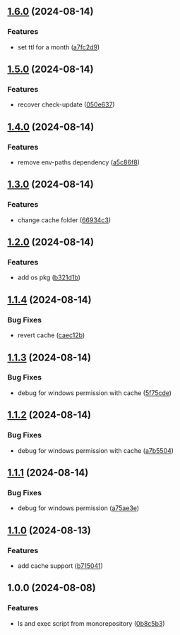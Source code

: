 ## [1.6.0](https://github.com/kevinrodbe/nsl/compare/v1.5.0...v1.6.0) (2024-08-14)


### Features

* set ttl for a month ([a7fc2d9](https://github.com/kevinrodbe/nsl/commit/a7fc2d9ed848a103e10cf53de410b3fe962414bd))

## [1.5.0](https://github.com/kevinrodbe/nsl/compare/v1.4.0...v1.5.0) (2024-08-14)


### Features

* recover check-update ([050e637](https://github.com/kevinrodbe/nsl/commit/050e6370e4e87373749b917c25d8d646bdec8d77))

## [1.4.0](https://github.com/kevinrodbe/nsl/compare/v1.3.0...v1.4.0) (2024-08-14)


### Features

* remove env-paths dependency ([a5c86f8](https://github.com/kevinrodbe/nsl/commit/a5c86f892219ecbe4e80a18fcafad9675359974a))

## [1.3.0](https://github.com/kevinrodbe/nsl/compare/v1.2.0...v1.3.0) (2024-08-14)


### Features

* change cache folder ([66934c3](https://github.com/kevinrodbe/nsl/commit/66934c3ca5c2471daf867a6cf92be39df6e3e916))

## [1.2.0](https://github.com/kevinrodbe/nsl/compare/v1.1.4...v1.2.0) (2024-08-14)


### Features

* add os pkg ([b321d1b](https://github.com/kevinrodbe/nsl/commit/b321d1b368b904e1869d421d767afc75b343571b))

## [1.1.4](https://github.com/kevinrodbe/nsl/compare/v1.1.3...v1.1.4) (2024-08-14)


### Bug Fixes

* revert cache ([caec12b](https://github.com/kevinrodbe/nsl/commit/caec12b9c3b3c1f2c6b283c86a6af8f832cb3b25))

## [1.1.3](https://github.com/kevinrodbe/nsl/compare/v1.1.2...v1.1.3) (2024-08-14)


### Bug Fixes

* debug for windows permission with cache ([5f75cde](https://github.com/kevinrodbe/nsl/commit/5f75cde82166345df23b676686b9f149b40f8d1c))

## [1.1.2](https://github.com/kevinrodbe/nsl/compare/v1.1.1...v1.1.2) (2024-08-14)


### Bug Fixes

* debug for windows permission with cache ([a7b5504](https://github.com/kevinrodbe/nsl/commit/a7b5504ef0537b3e47ba235b3fc38a084e175c34))

## [1.1.1](https://github.com/kevinrodbe/nsl/compare/v1.1.0...v1.1.1) (2024-08-14)


### Bug Fixes

* debug for windows permission ([a75ae3e](https://github.com/kevinrodbe/nsl/commit/a75ae3e3471c35e8299a9f7235c55c0e217668e8))

## [1.1.0](https://github.com/kevinrodbe/nsl/compare/v1.0.0...v1.1.0) (2024-08-13)


### Features

* add cache support ([b715041](https://github.com/kevinrodbe/nsl/commit/b715041f96a1d87581295406b22c54a04639e9bd))

## 1.0.0 (2024-08-08)


### Features

* ls and exec script from monorepository ([0b8c5b3](https://github.com/kevinrodbe/nsl/commit/0b8c5b3224df80994cc786e3a78e207cedb6d708))

